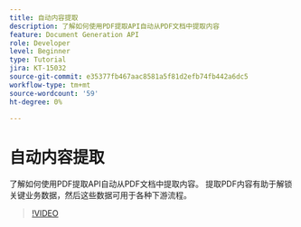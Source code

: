 ```yaml
---
title: 自动内容提取
description: 了解如何使用PDF提取API自动从PDF文档中提取内容
feature: Document Generation API
role: Developer
level: Beginner
type: Tutorial
jira: KT-15032
source-git-commit: e35377fb467aac8581a5f81d2efb74fb442a6dc5
workflow-type: tm+mt
source-wordcount: '59'
ht-degree: 0%

---
```


# 自动内容提取

了解如何使用PDF提取API自动从PDF文档中提取内容。 提取PDF内容有助于解锁关键业务数据，然后这些数据可用于各种下游流程。

>[!VIDEO](https://video.tv.adobe.com/v/3428294?hidetitle=true)
